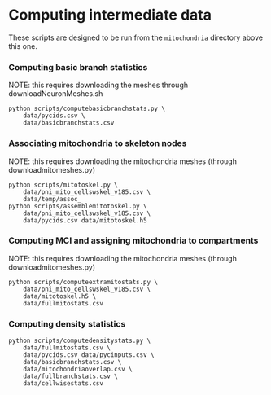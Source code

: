 # Computing intermediate data

These scripts are designed to be run from the `mitochondria` directory above this one.

### Computing basic branch statistics
NOTE: this requires downloading the meshes through downloadNeuronMeshes.sh
```
python scripts/computebasicbranchstats.py \
    data/pycids.csv \
    data/basicbranchstats.csv
```


### Associating mitochondria to skeleton nodes
NOTE: this requires downloading the mitochondria meshes (through downloadmitomeshes.py)
```
python scripts/mitotoskel.py \
    data/pni_mito_cellswskel_v185.csv \
    data/temp/assoc_
python scripts/assemblemitotoskel.py \
    data/pni_mito_cellswskel_v185.csv \
    data/pycids.csv data/mitotoskel.h5
```


### Computing MCI and assigning mitochondria to compartments
NOTE: this requires downloading the mitochondria meshes (through downloadmitomeshes.py)
```
python scripts/computeextramitostats.py \
    data/pni_mito_cellswskel_v185.csv \
    data/mitotoskel.h5 \
    data/fullmitostats.csv
```


### Computing density statistics
```
python scripts/computedensitystats.py \
    data/fullmitostats.csv \
    data/pycids.csv data/pycinputs.csv \
    data/basicbranchstats.csv \
    data/mitochondriaoverlap.csv \
    data/fullbranchstats.csv \
    data/cellwisestats.csv
```
